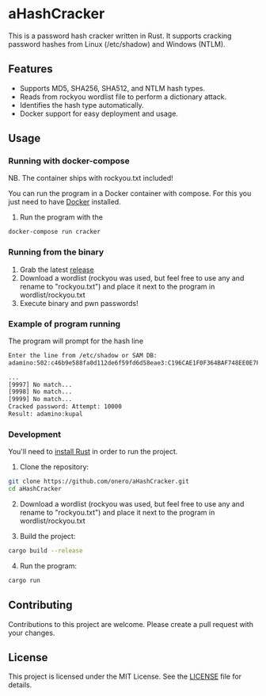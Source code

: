 # aHashCracker

This is a password hash cracker written in Rust.
It supports cracking password hashes from Linux (/etc/shadow) and Windows (NTLM).

## Features

- Supports MD5, SHA256, SHA512, and NTLM hash types.
- Reads from rockyou wordlist file to perform a dictionary attack.
- Identifies the hash type automatically.
- Docker support for easy deployment and usage.

## Usage

### Running with docker-compose

NB. The container ships with rockyou.txt included!

You can run the program in a Docker container with compose.
For this you just need to have [Docker](https://docs.docker.com/get-docker/) installed.

1. Run the program with the

```bash
docker-compose run cracker
```

### Running from the binary

1. Grab the latest [release](https://github.com/onero/aHashCracker/releases)
2. Download a wordlist (rockyou was used, but feel free to use any and rename to "rockyou.txt") and place it next to the program in wordlist/rockyou.txt
3. Execute binary and pwn passwords!

### Example of program running

The program will prompt for the hash line

```bash
Enter the line from /etc/shadow or SAM DB:
adamino:502:c46b9e588fa0d112de6f59fd6d58eae3:C196CAE1F0F364BAF748EE0E7F753A15:::

...
[9997] No match...
[9998] No match...
[9999] No match...
Cracked password: Attempt: 10000
Result: adamino:kupal
```

### Development

You'll need to [install Rust](https://www.rust-lang.org/tools/install) in order to run the project.

1. Clone the repository:

```bash
git clone https://github.com/onero/aHashCracker.git
cd aHashCracker
```

2. Download a wordlist (rockyou was used, but feel free to use any and rename to "rockyou.txt") and place it next to the program in wordlist/rockyou.txt

3. Build the project:

```bash
cargo build --release
```

4. Run the program:

```bash
cargo run
```

## Contributing

Contributions to this project are welcome. Please create a pull request with your changes.

## License

This project is licensed under the MIT License. See the [LICENSE](LICENSE) file for details.
